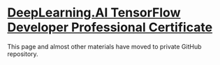 # [DeepLearning.AI TensorFlow Developer Professional Certificate](https://www.coursera.org/professional-certificates/tensorflow-in-practice)

This page and almost other materials have moved to private GitHub repository.
